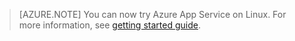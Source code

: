 <!-- not suitable for Mooncake -->

> [AZURE.NOTE]
> You can now try Azure App Service on Linux. For more information, see [getting started guide](/documentation/articles/app-service-linux-readme/).
> 
>